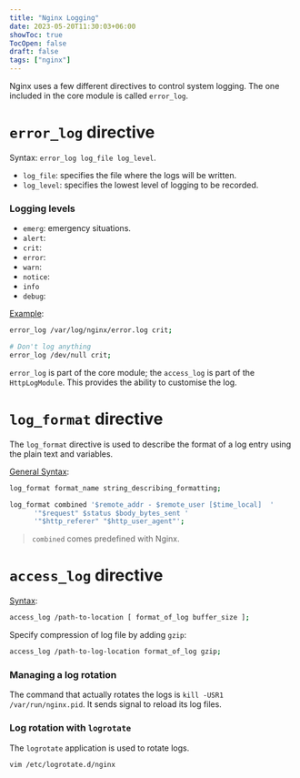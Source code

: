 ```yaml
---
title: "Nginx Logging"
date: 2023-05-20T11:30:03+06:00
showToc: true
TocOpen: false
draft: false
tags: ["nginx"]
---
```


Nginx uses a few different directives to control system logging. The one included in the core module is called `error_log`.

# `error_log` directive

Syntax: `error_log log_file log_level`.

- `log_file`: specifies the file where the logs will be written.
- `log_level`: specifies the lowest level of logging to be recorded.

### Logging levels

- `emerg`: emergency situations.
- `alert`:
- `crit`:
- `error`:
- `warn`:
- `notice`:
- `info`
- `debug`:

<ins>Example</ins>:

```bash
error_log /var/log/nginx/error.log crit;

# Don't log anything
error_log /dev/null crit;
```

`error_log` is part of the core module; the `access_log` is part of the `HttpLogModule`. This provides the ability to customise the log.

# `log_format` directive

The `log_format` directive is used to describe the format of a log entry using the plain text and variables.

<ins>General Syntax</ins>:

```bash
log_format format_name string_describing_formatting;
```

```bash
log_format combined '$remote_addr - $remote_user [$time_local]  '
      '"$request" $status $body_bytes_sent '
      '"$http_referer" "$http_user_agent"';
```

> `combined` comes predefined with Nginx.

# `access_log` directive

<ins>Syntax</ins>:

```bash
access_log /path-to-location [ format_of_log buffer_size ];
```

Specify compression of log file by adding `gzip`:

```bash
access_log /path-to-log-location format_of_log gzip;
```

### Managing a log rotation

The command that actually rotates the logs is `kill -USR1 /var/run/nginx.pid`. It sends signal to reload its log files.

### Log rotation with `logrotate`

The `logrotate` application is used to rotate logs.

```bash
vim /etc/logrotate.d/nginx
```
